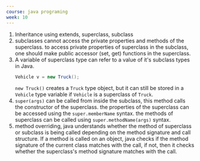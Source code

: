 ```yaml
---
course: java programing
week: 10
---
```


1. Inheritance using extends, superclass, subclass
2. subclasses cannot access the private properties and methods of the superclass. to access private properties of superclass in the subclass, one should make public accessor (set, get) functions in the superclass.
3. A variable of superclass type can refer to a value of it's subclass types in Java.
	```Java
	Vehicle v = new Truck();
	```
	 `new Truck()` creates a `Truck` type object, but it can still be stored in a `Vehicle` type variable if `Vehicle` is a superclass of `Truck`.
4. `super(args)` can be called from inside the subclass, this method calls the constructor of the superclass. the properties of the superclass can be accessed using the `super.memberName` syntax. the methods of superclass can be called using `super.methodName(args)` syntax.
5. method overriding, java understands whether the method of superclass or subclass is being called depending on the method signature and call structure. If a method is called on an object, java checks if the method signature of the current class matches with the call, if not, then it checks whether the superclass's method signature matches with the call.